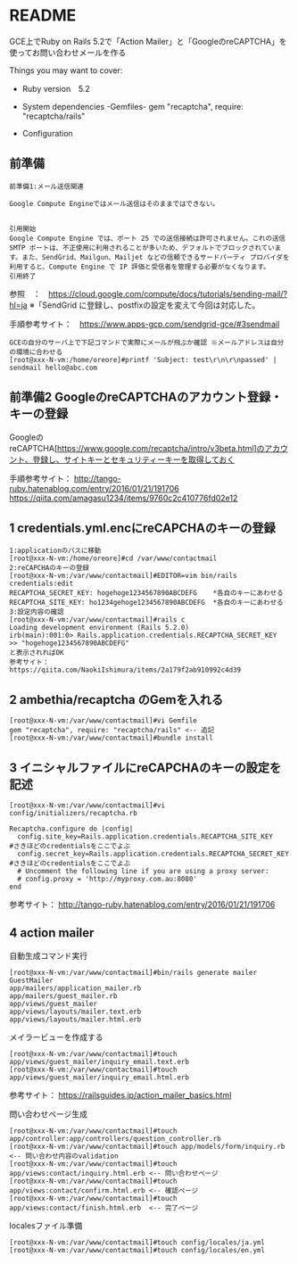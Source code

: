 # README

GCE上でRuby on Rails 5.2で「Action Mailer」と「GoogleのreCAPTCHA」を使ってお問い合わせメールを作る


Things you may want to cover:

* Ruby version　5.2

* System dependencies
 -Gemfiles-
 gem "recaptcha", require: "recaptcha/rails"

* Configuration



##  前準備
```
前準備1:メール送信関連

Google Compute Engineではメール送信はそのままではできない。


引用開始
Google Compute Engine では、ポート 25 での送信接続は許可されません。これの送信 SMTP ポートは、不正使用に利用されることが多いため、デフォルトでブロックされています。また、SendGrid、Mailgun、Mailjet などの信頼できるサードパーティ プロバイダを利用すると、Compute Engine で IP 評価と受信者を管理する必要がなくなります。
引用終了
```
参照　：　https://cloud.google.com/compute/docs/tutorials/sending-mail/?hl=ja
※「SendGrid に登録し、postfixの設定を変えて今回は対応した。

手順参考サイト：　https://www.apps-gcp.com/sendgrid-gce/#3sendmail
```
GCEの自分のサーバ上で下記コマンドで実際にメールが飛ぶか確認 ※メールアドレスは自分の環境に合わせる
[root@xxx-N-vm:/home/oreore]#printf 'Subject: test\r\n\r\npassed' | sendmail hello@abc.com
```

## 前準備2 GoogleのreCAPTCHAのアカウント登録・キーの登録
GoogleのreCAPTCHA[https://www.google.com/recaptcha/intro/v3beta.html]のアカウント、登録し、サイトキーとセキュリティーキーを取得しておく

手順参考サイト：
http://tango-ruby.hatenablog.com/entry/2016/01/21/191706
https://qiita.com/amagasu1234/items/9760c2c410776fd02e12

## 1 credentials.yml.encにreCAPCHAのキーの登録
```
1:applicationのパスに移動
[root@xxx-N-vm:/home/oreore]#cd /var/www/contactmail 
2:reCAPCHAのキーの登録
[root@xxx-N-vm:/var/www/contactmail]#EDITOR=vim bin/rails credentials:edit
RECAPTCHA_SECRET_KEY: hogehoge1234567890ABCDEFG    *各自のキーにあわせる
RECAPTCHA_SITE_KEY: ho1234gehoge1234567890ABCDEFG  *各自のキーにあわせる
3:設定内容の確認
[root@xxx-N-vm:/var/www/contactmail]#rails c
Loading development environment (Rails 5.2.0)
irb(main):001:0> Rails.application.credentials.RECAPTCHA_SECRET_KEY
>> "hogehoge1234567890ABCDEFG"
と表示されればOK
参考サイト：
https://qiita.com/NaokiIshimura/items/2a179f2ab910992c4d39
```

## 2 ambethia/recaptcha のGemを入れる
```
[root@xxx-N-vm:/var/www/contactmail]#vi Gemfile
gem "recaptcha", require: "recaptcha/rails" <-- 追記
[root@xxx-N-vm:/var/www/contactmail]#bundle install
```

## 3 イニシャルファイルにreCAPCHAのキーの設定を記述
```
[root@xxx-N-vm:/var/www/contactmail]#vi config/initializers/recaptcha.rb

Recaptcha.configure do |config|
  config.site_key=Rails.application.credentials.RECAPTCHA_SITE_KEY      #さきほどのcredentialsをここでよぶ
  config.secret_key=Rails.application.credentials.RECAPTCHA_SECRET_KEY  #さきほどのcredentialsをここでよぶ
  # Uncomment the following line if you are using a proxy server:
  # config.proxy = 'http://myproxy.com.au:8080'
end

```
参考サイト：
http://tango-ruby.hatenablog.com/entry/2016/01/21/191706


## 4 action mailer
自動生成コマンド実行
```
[root@xxx-N-vm:/var/www/contactmail]#bin/rails generate mailer GuestMailer
app/mailers/application_mailer.rb
app/mailers/guest_mailer.rb
app/views/guest_mailer
app/views/layouts/mailer.text.erb
app/views/layouts/mailer.html.erb
```
メイラービューを作成する
```
[root@xxx-N-vm:/var/www/contactmail]#touch app/views/guest_mailer/inquiry_email.text.erb
[root@xxx-N-vm:/var/www/contactmail]#touch app/views/guest_mailer/inquiry_email.html.erb
```
参考サイト：
https://railsguides.jp/action_mailer_basics.html

問い合わせページ生成
```
[root@xxx-N-vm:/var/www/contactmail]#touch app/controller:app/controllers/question_controller.rb
[root@xxx-N-vm:/var/www/contactmail]#touch app/models/form/inquiry.rb  <-- 問い合わせ内容のvalidation
[root@xxx-N-vm:/var/www/contactmail]#touch app/views:contact/inquiry.html.erb <-- 問い合わせページ
[root@xxx-N-vm:/var/www/contactmail]#touch app/views:contact/confirm.html.erb <-- 確認ページ
[root@xxx-N-vm:/var/www/contactmail]#touch app/views:contact/finish.html.erb  <-- 完了ページ
```

localesファイル準備
```
[root@xxx-N-vm:/var/www/contactmail]#touch config/locales/ja.yml
[root@xxx-N-vm:/var/www/contactmail]#touch config/locales/en.yml
```
